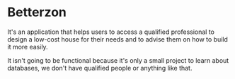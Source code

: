 # Betterzon

It's an application that helps users to access a qualified professional to design a low-cost house for their needs and to advise them on how to build it more easily.

It isn't going to be functional because it's only a small project to learn about databases, we don't have qualified people or anything like that.
